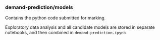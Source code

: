 ### demand-prediction/models

Contains the python code submitted for marking. 

Exploratory data analysis and all candidate models are stored in separate notebooks, and then combined in `demand-prediction.ipynb`
